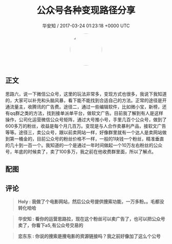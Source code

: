 <h1 align="center">公众号各种变现路径分享</h1>
<p align="center">
    <a>华安知 / 2017-03-24 01:23:18 &#43;0000 UTC</a>
</p>

<div align="center">
    <img src="https://images.zsxq.com/Fm7bP4XMvj4gIAYjzyW97pXQuFj8?e=1590940799&amp;token=kIxbL07-8jAj8w1n4s9zv64FuZZNEATmlU_Vm6zD:OAu6gNkEjQ17LtLtXuKQkaFkk2w=" width="100" height="100" style="border:1px solid;border-radius:50%; color:#ffffff"/>
</div>

## 正文

<div>
思路六，说一下微信公众号，这里的玩法非常多，变现方式也很多，我说下我知道的，大家可以补充和头脑风暴，看下能不能找到合适自己的方法。正常的途径是开通流量主，收腾讯的广告费。途径二，通过一些编辑软件，比如微小宝，新榜，还有qq群之类的方法，找到接单派单平台，做软文广告。目前我了解到有人是这样操作，公司化运营微信公众号矩阵，通过大号推小号，手里几百个公众号，做到了600多万的粉丝，收益是每个月几百万。变现是与人合作卖暴利产品，接软文广告等等。途径三，卖公众号，跟以前卖网站一样，好像群里就有一个达人是卖网站做到第一桶金的，目前公众号的粉丝价格不一样，一般的1块钱一个粉丝，精准垂直的几十到一百一个。我知道的一个是通过一年时间做起一个10万左右粉丝的公众号，年底的时候卖了，卖了100多万，我之前在他收费群里面，所以了解点。
</div>

## 配图
<div class="image" align="center">

</div>

## 评论

<div align="left">
<div>

<blockquote >
<span> <strong>Holy : 我做了个电影网站，然后公众号提供搜索功能，一万多粉。。毛都没转化哈哈 </strong></span>
</blockquote>

<blockquote >
<span> <strong>华安知 : 看你的运营思路拉，现在这个粉丝可以卖广告了，也可以把公众号卖了，你看下a5,有公众号交易的 </strong></span>
</blockquote>

<blockquote >
<span> <strong>恋东东 : 你说的搜索是搜电影的资源链接吗？我之前好像加了这么个公号 </strong></span>
</blockquote>

</div>
</div>